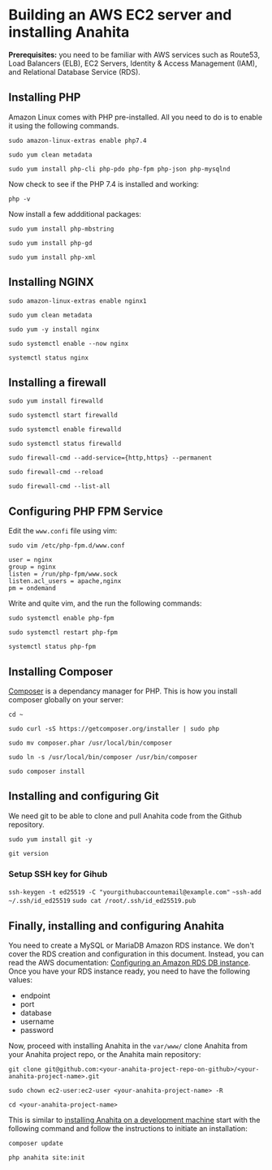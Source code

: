 # Building an AWS EC2 server and installing Anahita

__Prerequisites:__ you need to be familiar with AWS services such as Route53, Load Balancers (ELB), EC2 Servers, Identity & Access Management (IAM), and Relational Database Service (RDS).

## Installing PHP

Amazon Linux comes with PHP pre-installed. All you need to do is to enable it using the following commands.

`sudo amazon-linux-extras enable php7.4`

`sudo yum clean metadata`

`sudo yum install php-cli php-pdo php-fpm php-json php-mysqlnd`

Now check to see if the PHP 7.4 is installed and working:

`php -v`

Now install a few addditional packages:

`sudo yum install php-mbstring`

`sudo yum install php-gd`

`sudo yum install php-xml`

## Installing NGINX

`sudo amazon-linux-extras enable nginx1`

`sudo yum clean metadata`

`sudo yum -y install nginx`

`sudo systemctl enable --now nginx`

`systemctl status nginx`

## Installing a firewall

`sudo yum install firewalld`

`sudo systemctl start firewalld`

`sudo systemctl enable firewalld`

`sudo systemctl status firewalld`

`sudo firewall-cmd --add-service={http,https} --permanent`

`sudo firewall-cmd --reload`

`sudo firewall-cmd --list-all`

## Configuring PHP FPM Service

Edit the `www.confi` file using vim: 

`sudo vim /etc/php-fpm.d/www.conf`

```
user = nginx
group = nginx
listen = /run/php-fpm/www.sock
listen.acl_users = apache,nginx
pm = ondemand
```

Write and quite vim, and the run the following commands:

`sudo systemctl enable php-fpm`

`sudo systemctl restart php-fpm`

`systemctl status php-fpm`

## Installing Composer

[Composer](https://getcomposer.org/) is a dependancy manager for PHP. This is how you install composer globally on your server:

`cd ~`

`sudo curl -sS https://getcomposer.org/installer | sudo php`

`sudo mv composer.phar /usr/local/bin/composer`

`sudo ln -s /usr/local/bin/composer /usr/bin/composer`

`sudo composer install`

## Installing and configuring Git

We need git to be able to clone and pull Anahita code from the Github repository.

`sudo yum install git -y`

`git version`

### Setup SSH key for Gihub

`ssh-keygen -t ed25519 -C "yourgithubaccountemail@example.com"`
`~ssh-add ~/.ssh/id_ed25519`
`sudo cat /root/.ssh/id_ed25519.pub`

## Finally, installing and configuring Anahita

You need to create a MySQL or MariaDB Amazon RDS instance. We don't cover the RDS creation and configuration in this document. Instead, you can read the AWS documentation: [Configuring an Amazon RDS DB instance](https://docs.aws.amazon.com/AmazonRDS/latest/UserGuide/CHAP_RDS_Configuring.html). Once you have your RDS instance ready, you need to have the following values:

- endpoint
- port
- database
- username
- password 

Now, proceed with installing Anahita in the `var/www/` clone Anahita from your Anahita project repo, or the Anahita main repository:  

`git clone git@github.com:<your-anahita-project-repo-on-github>/<your-anahita-project-name>.git`

`sudo chown ec2-user:ec2-user <your-anahita-project-name> -R`

`cd <your-anahita-project-name>`

This is similar to [installing Anahita on a development machine](./installation-dev.md) start with the following command and follow the instructions to initiate an installation:

`composer update`

`php anahita site:init`






